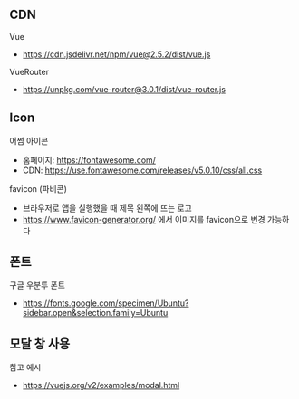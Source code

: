 ## CDN
Vue
- https://cdn.jsdelivr.net/npm/vue@2.5.2/dist/vue.js

VueRouter
- https://unpkg.com/vue-router@3.0.1/dist/vue-router.js


## Icon
어썸 아이콘
- 홈페이지: https://fontawesome.com/
- CDN: https://use.fontawesome.com/releases/v5.0.10/css/all.css

favicon (파비콘)
- 브라우저로 앱을 실행했을 때 제목 왼쪽에 뜨는 로고
- https://www.favicon-generator.org/ 에서 이미지를 favicon으로 변경 가능하다

## 폰트
구글 우분투 폰트
- https://fonts.google.com/specimen/Ubuntu?sidebar.open&selection.family=Ubuntu

## 모달 창 사용
참고 예시
- https://vuejs.org/v2/examples/modal.html

